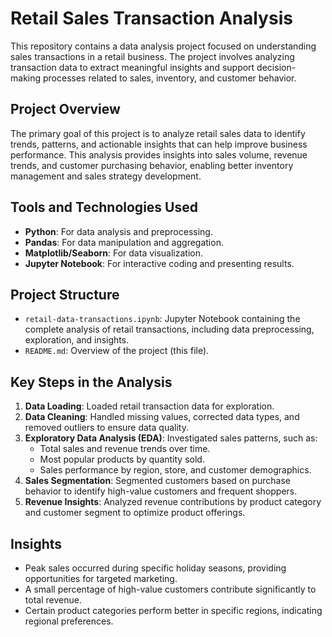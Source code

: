 # Retail Sales Transaction Analysis

This repository contains a data analysis project focused on understanding sales transactions in a retail business. The project involves analyzing transaction data to extract meaningful insights and support decision-making processes related to sales, inventory, and customer behavior.

## Project Overview

The primary goal of this project is to analyze retail sales data to identify trends, patterns, and actionable insights that can help improve business performance. This analysis provides insights into sales volume, revenue trends, and customer purchasing behavior, enabling better inventory management and sales strategy development.

## Tools and Technologies Used

- **Python**: For data analysis and preprocessing.
- **Pandas**: For data manipulation and aggregation.
- **Matplotlib/Seaborn**: For data visualization.
- **Jupyter Notebook**: For interactive coding and presenting results.

## Project Structure

- `retail-data-transactions.ipynb`: Jupyter Notebook containing the complete analysis of retail transactions, including data preprocessing, exploration, and insights.
- `README.md`: Overview of the project (this file).

## Key Steps in the Analysis

1. **Data Loading**: Loaded retail transaction data for exploration.
2. **Data Cleaning**: Handled missing values, corrected data types, and removed outliers to ensure data quality.
3. **Exploratory Data Analysis (EDA)**: Investigated sales patterns, such as:
   - Total sales and revenue trends over time.
   - Most popular products by quantity sold.
   - Sales performance by region, store, and customer demographics.
4. **Sales Segmentation**: Segmented customers based on purchase behavior to identify high-value customers and frequent shoppers.
5. **Revenue Insights**: Analyzed revenue contributions by product category and customer segment to optimize product offerings.

## Insights

- Peak sales occurred during specific holiday seasons, providing opportunities for targeted marketing.
- A small percentage of high-value customers contribute significantly to total revenue.
- Certain product categories perform better in specific regions, indicating regional preferences.



